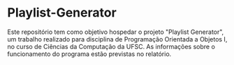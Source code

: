 # Playlist-Generator
Este repositório tem como objetivo hospedar o projeto "Playlist Generator", um trabalho realizado para disciplina de Programação Orientada a Objetos I, no curso de Ciências da Computação da UFSC.
As informações sobre o funcionamento do programa estão previstas no relatório.
